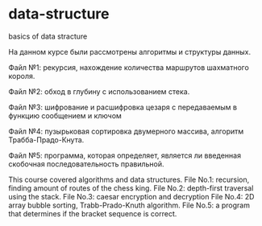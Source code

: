 # data-structure
basics of data stracture

На данном курсе были рассмотрены алгоритмы и структуры данных.

Файл №1: рекурсия, нахождение количества маршрутов шахматного короля.

Файл №2: обход в глубину с использованием стека.

Файл №3: шифрование и расшифровка цезаря с передаваемым в функцию сообщением и ключом

Файл №4: пузырьковая сортировка двумерного массива, алгоритм Трабба-Прадо-Кнута.

Файл №5: программа, которая определяет, является ли введенная скобочная последовательность правильной.

This course covered algorithms and data structures.
File No.1: recursion, finding amount of routes of the chess king.
File No.2: depth-first traversal using the stack.
File No.3: caesar encryption and decryption
File No.4: 2D array bubble sorting, Trabb-Prado-Knuth algorithm.
File No.5: a program that determines if the bracket sequence is correct.
